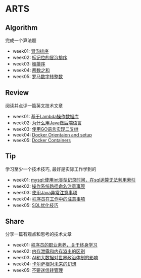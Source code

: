 ﻿# ARTS 

## Algorithm
完成一个算法题
+ week01: [冒泡排序](https://github.com/xiao2shiqi/ARTS/blob/master/week1/Algorithm.md)
+ week02: [标记位的冒泡排序](https://github.com/xiao2shiqi/ARTS/blob/master/week2/Algorithm.md)
+ week03: [桶排序](https://github.com/xiao2shiqi/ARTS/blob/master/week3/Algorithm.md)
+ week04: [两数之和](https://github.com/xiao2shiqi/ARTS/tree/master/week4/Algorithm.md)
+ week05: [罗马数字转整数](https://github.com/xiao2shiqi/ARTS/tree/master/week5/Algorithm.md)

## Review
阅读并点评一篇英文技术文章
+ week01: [基于Lambda操作数据库](https://github.com/xiao2shiqi/ARTS/blob/master/week1/Review.md)
+ week02: [为什么用Java做后端语言](https://github.com/xiao2shiqi/ARTS/blob/master/week2/Review.md)
+ week03: [使用GO语言实现二叉树](https://github.com/xiao2shiqi/ARTS/blob/master/week3/Review.md)
+ week04: [Docker Orientaion and setup](https://github.com/xiao2shiqi/ARTS/blob/master/week4/Review.md)
+ week05: [Docker Containers](https://github.com/xiao2shiqi/ARTS/blob/master/week5/Review.md)

## Tip
学习至少一个技术技巧, 最好是实际工作学到的
+ week01: [mysql:使用int类型记录时间，在sql运算无法利用索引](https://github.com/xiao2shiqi/ARTS/blob/master/week1/Tip.md)
+ week02: [操作系统路径命名注意事项](https://github.com/xiao2shiqi/ARTS/blob/master/week2/Tip.md)
+ week03: [使用Java异常注意事项](https://github.com/xiao2shiqi/ARTS/blob/master/week3/Tip.md)
+ week04: [程序员在工作中的注意事项](https://github.com/xiao2shiqi/ARTS/blob/master/week4/Tip.md)
+ week05: [SQL优化技巧](https://github.com/xiao2shiqi/ARTS/blob/master/week5/Tip.md)

## Share
分享一篇有观点和思考的技术文章
+ week01: [程序员的职业素养，关于终身学习](https://github.com/xiao2shiqi/ARTS/blob/master/week1/Share.md) 
+ week02: [内存泄露和内存溢出的区别](https://github.com/xiao2shiqi/ARTS/blob/master/week2/Share.md) 
+ week03: [AI和大数据对世界政治体制的影响](https://github.com/xiao2shiqi/ARTS/blob/master/week3/Share.md) 
+ week04: [卡尔萨根对未来的幻想](https://github.com/xiao2shiqi/ARTS/blob/master/week4/Share.md)
+ week05: [不要迷信转管理](https://github.com/xiao2shiqi/ARTS/blob/master/week5/Share.md)

